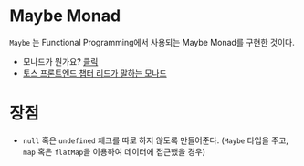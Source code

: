 # Maybe Monad

`Maybe` 는 Functional Programming에서 사용되는 Maybe Monad를 구현한 것이다.

- 모나드가 뭔가요? [클릭](https://youtu.be/jI4aMyqvpfQ)
- [토스 프론트엔드 챕터 리드가 말하는 모나드](https://sojin.io/article/maybe-%EB%AA%A8%EB%82%98%EB%93%9C/)

# 장점

- `null` 혹은 `undefined` 체크를 따로 하지 않도록 만들어준다. (`Maybe` 타입을 주고, `map` 혹은 `flatMap`을 이용하여 데이터에 접근했을 경우)

